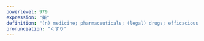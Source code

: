 ```yaml
---
powerlevel: 979
expression: "薬"
definition: "(n) medicine; pharmaceuticals; (legal) drugs; efficacious chemical (i.e. gunpowder, pesticide, etc.); (pottery) glaze; small bribe; (P)"
pronunciation: "くすり"
---
```

